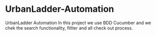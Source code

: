 # UrbanLadder-Automation
UrbanLadder Automation
In this project we use BDD Cucumber and we chek the search functionality, filtter and all check out process.
